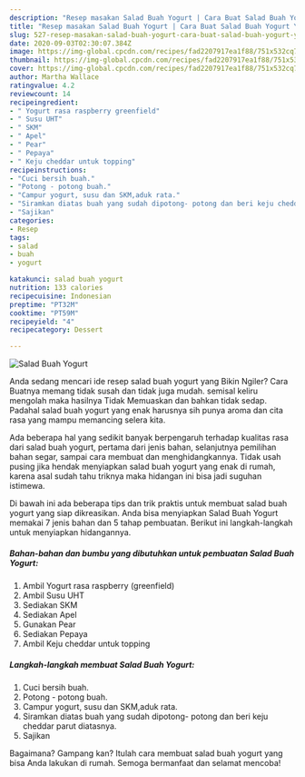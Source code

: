 ```yaml
---
description: "Resep masakan Salad Buah Yogurt | Cara Buat Salad Buah Yogurt Yang Enak Dan Lezat"
title: "Resep masakan Salad Buah Yogurt | Cara Buat Salad Buah Yogurt Yang Enak Dan Lezat"
slug: 527-resep-masakan-salad-buah-yogurt-cara-buat-salad-buah-yogurt-yang-enak-dan-lezat
date: 2020-09-03T02:30:07.384Z
image: https://img-global.cpcdn.com/recipes/fad2207917ea1f88/751x532cq70/salad-buah-yogurt-foto-resep-utama.jpg
thumbnail: https://img-global.cpcdn.com/recipes/fad2207917ea1f88/751x532cq70/salad-buah-yogurt-foto-resep-utama.jpg
cover: https://img-global.cpcdn.com/recipes/fad2207917ea1f88/751x532cq70/salad-buah-yogurt-foto-resep-utama.jpg
author: Martha Wallace
ratingvalue: 4.2
reviewcount: 14
recipeingredient:
- " Yogurt rasa raspberry greenfield"
- " Susu UHT"
- " SKM"
- " Apel"
- " Pear"
- " Pepaya"
- " Keju cheddar untuk topping"
recipeinstructions:
- "Cuci bersih buah."
- "Potong - potong buah."
- "Campur yogurt, susu dan SKM,aduk rata."
- "Siramkan diatas buah yang sudah dipotong- potong dan beri keju cheddar parut diatasnya."
- "Sajikan"
categories:
- Resep
tags:
- salad
- buah
- yogurt

katakunci: salad buah yogurt 
nutrition: 133 calories
recipecuisine: Indonesian
preptime: "PT32M"
cooktime: "PT59M"
recipeyield: "4"
recipecategory: Dessert

---
```



![Salad Buah Yogurt](https://img-global.cpcdn.com/recipes/fad2207917ea1f88/751x532cq70/salad-buah-yogurt-foto-resep-utama.jpg)

Anda sedang mencari ide resep salad buah yogurt yang Bikin Ngiler? Cara Buatnya memang tidak susah dan tidak juga mudah. semisal keliru mengolah maka hasilnya Tidak Memuaskan dan bahkan tidak sedap. Padahal salad buah yogurt yang enak harusnya sih punya aroma dan cita rasa yang mampu memancing selera kita.

Ada beberapa hal yang sedikit banyak berpengaruh terhadap kualitas rasa dari salad buah yogurt, pertama dari jenis bahan, selanjutnya pemilihan bahan segar, sampai cara membuat dan menghidangkannya. Tidak usah pusing jika hendak menyiapkan salad buah yogurt yang enak di rumah, karena asal sudah tahu triknya maka hidangan ini bisa jadi suguhan istimewa.




Di bawah ini ada beberapa tips dan trik praktis untuk membuat salad buah yogurt yang siap dikreasikan. Anda bisa menyiapkan Salad Buah Yogurt memakai 7 jenis bahan dan 5 tahap pembuatan. Berikut ini langkah-langkah untuk menyiapkan hidangannya.

<!--inarticleads1-->

##### Bahan-bahan dan bumbu yang dibutuhkan untuk pembuatan Salad Buah Yogurt:

1. Ambil  Yogurt rasa raspberry (greenfield)
1. Ambil  Susu UHT
1. Sediakan  SKM
1. Sediakan  Apel
1. Gunakan  Pear
1. Sediakan  Pepaya
1. Ambil  Keju cheddar untuk topping




<!--inarticleads2-->

##### Langkah-langkah membuat Salad Buah Yogurt:

1. Cuci bersih buah.
1. Potong - potong buah.
1. Campur yogurt, susu dan SKM,aduk rata.
1. Siramkan diatas buah yang sudah dipotong- potong dan beri keju cheddar parut diatasnya.
1. Sajikan




Bagaimana? Gampang kan? Itulah cara membuat salad buah yogurt yang bisa Anda lakukan di rumah. Semoga bermanfaat dan selamat mencoba!
